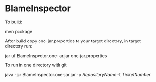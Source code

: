 # BlameInspector

To build:

mvn package

After build copy one-jar.properties to your target directory, in target directory run:

jar uf BlameInspector.one-jar.jar one-jar.properties

To run in one directory with git

java -jar BlameInspector.one-jar.jar -p $RepositoryName$ -t $TicketNumber$
